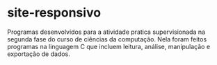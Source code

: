 # site-responsivo
Programas desenvolvidos para a atividade pratica supervisionada na segunda fase do curso de ciências da computação.
Nela foram feitos programas na linguagem C que incluem leitura, análise, manipulação e exportação de dados.
